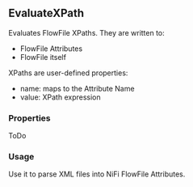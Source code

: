 ## EvaluateXPath

Evaluates FlowFile XPaths. They are written to:
* FlowFile Attributes
* FlowFile itself

XPaths are user-defined properties:
* name: maps to the Attribute Name
* value: XPath expression

### Properties

ToDo

### Usage

Use it to parse XML files into NiFi FlowFile Attributes.
